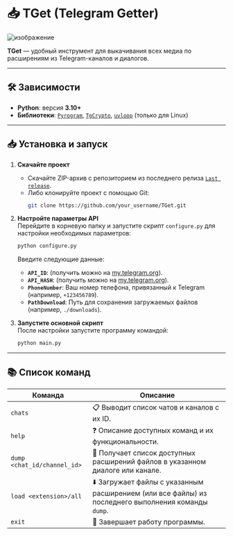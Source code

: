# 📥 TGet (Telegram Getter)

![изображение](https://github.com/user-attachments/assets/cdf479b1-61be-4540-858f-43f9762d80f1)


**TGet** — удобный инструмент для выкачивания всех медиа по расширениям из Telegram-каналов и диалогов. 

---

## 🛠️ Зависимости

- **Python**: версия **3.10+**  
- **Библиотеки**: [`Pyrogram`](https://docs.pyrogram.org/), [`TgCrypto`](https://github.com/pyrogram/tgcrypto), [`uvloop`](https://github.com/MagicStack/uvloop) (только для Linux)

---

## 📥 Установка и запуск

1. **Скачайте проект**  
   - Скачайте ZIP-архив с репозиторием из последнего релиза [`Last release`](https://github.com/xx1mde/TGet/releases/latest).
   - Либо клонируйте проект с помощью Git:  
     ```bash
     git clone https://github.com/your_username/TGet.git
     ```

2. **Настройте параметры API**  
   Перейдите в корневую папку и запустите скрипт `configure.py` для настройки необходимых параметров:
   ```bash
   python configure.py
   ```
   Введите следующие данные:
   - **`API_ID`**: (получить можно на [my.telegram.org](https://my.telegram.org)).  
   - **`API_HASH`**: (получить можно на [my.telegram.org](https://my.telegram.org)).
   - **`PhoneNumber`**: Ваш номер телефона, привязанный к Telegram (например, `+123456789`).  
   - **`PathDownload`**: Путь для сохранения загружаемых файлов (например, `./downloads`).  

3. **Запустите основной скрипт**  
   После настройки запустите программу командой:
   ```bash
   python main.py
   ```
---
## 📚 Список команд

| **Команда**                 | **Описание**                                                                                                |
|-----------------------------|-------------------------------------------------------------------------------------------------------------|
| `chats`                     | 📋 Выводит список чатов и каналов с их ID.                                                                  |
| `help`                      | ❓ Описание доступных команд и их функциональности.                                                         |
| `dump <chat_id/channel_id>` | 📂 Получает список доступных расширений файлов в указанном диалоге или канале.                             |
| `load <extension>/all`      | ⬇️ Загружает файлы с указанным расширением (или все файлы) из последнего выполнения команды `dump`.        |
| `exit`                      | 🚪 Завершает работу программы.                                                                              |
